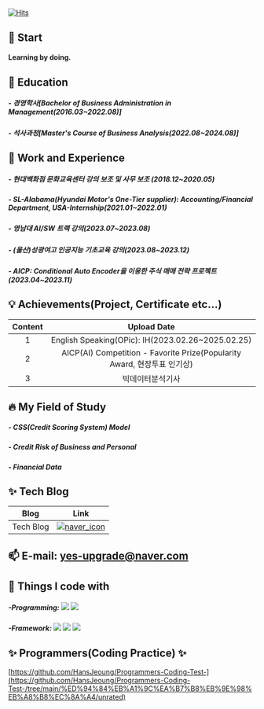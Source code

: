 <div align="center">
<h1 style="background-color:lightgray">
</div>

<div>
  
[![Hits](https://hits.seeyoufarm.com/api/count/incr/badge.svg?url=https%3A%2F%2Fgithub.com%2FHansJeoung&count_bg=%2379C83D&title_bg=%23555555&icon=&icon_color=%23E7E7E7&title=%EB%B0%A9%EB%AC%B8%EC%88%98&edge_flat=false)](https://hits.seeyoufarm.com)
  
</div>


## 👋 Start
####     Learning by doing.
###  
## 🔭 Education
#####     - 경영학사[Bachelor of Business Administration in Management(2016.03~2022.08)]
#####     - 석사과정[Master's Course of Business Analysis(2022.08~2024.08)]
###
## 🌱 Work and Experience
#####     - 현대백화점 문화교육센터 강의 보조 및 사무 보조 (2018.12~2020.05)
#####     - SL-Alabama(Hyundai Motor's One-Tier supplier): Accounting/Financial Department, USA-Internship(2021.01~2022.01)
#####     - 영남대 AI/SW 트랙 강의(2023.07~2023.08)
#####     - (울산)성광여고 인공지능 기초교육 강의(2023.08~2023.12)
#####     - AICP: Conditional Auto Encoder을 이용한 주식 매매 전략 프로젝트(2023.04~2023.11)
## 💡 Achievements(Project, Certificate etc...)
| Content | Upload Date |
| :------: | :------: |
| 1 | English Speaking(OPic): IH(2023.02.26~2025.02.25) | 
| 2 | AICP(AI) Competition - Favorite Prize(Popularity Award, 현장투표 인기상) | 
| 3 | 빅데이터분석기사 |
## 🔥 My Field of Study
#####     - CSS(Credit Scoring System) Model
#####     - Credit Risk of Business and Personal 
#####     - Financial Data
###
## ✨ Tech Blog 
| Blog | Link |
| :------: | :------: |
| Tech Blog |[![naver_icon](https://user-images.githubusercontent.com/112921402/213866755-b8f9b75e-918c-400f-9596-01a375d820a4.png)](https://blog.naver.com/passsssssss)|

## 📫 E-mail: yes-upgrade@naver.com

## 🤔 Things I code with
#####     -Programming: <img src="https://img.shields.io/badge/Python-3776AB?style=for-the-badge&logo=Python&logoColor=white"> <img src="https://img.shields.io/badge/SQL-4479A1?style=for-the-badge&logo=mysql&logoColor=white">
#####     -Framework: <img src="https://img.shields.io/badge/Scikit_learn-F7931E?style=for-the-badge&logo=scikitlearn&logoColor=white"> <img src="https://img.shields.io/badge/Pytorch-D00000?style=for-the-badge&logo=pytorch&logoColor=white"> <img src="https://img.shields.io/badge/TensorFlow-FF6F00?style=for-the-badge&logo=tensorflow&logoColor=white">
  
## ✨ Programmers(Coding Practice) ✨
[https://github.com/HansJeoung/Programmers-Coding-Test-](https://github.com/HansJeoung/Programmers-Coding-Test-/tree/main/%ED%94%84%EB%A1%9C%EA%B7%B8%EB%9E%98%EB%A8%B8%EC%8A%A4/unrated)
















